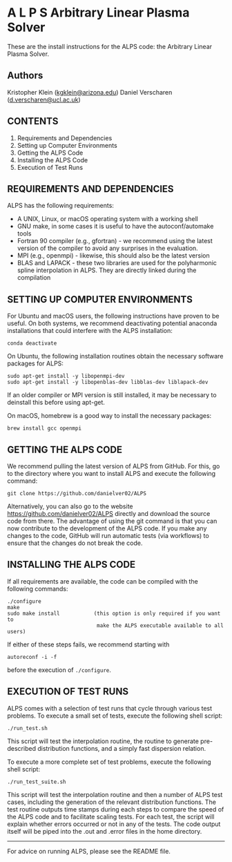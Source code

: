 # A  L  P  S  Arbitrary Linear Plasma Solver

These are the install instructions for the ALPS code: the Arbitrary Linear
Plasma Solver.

## Authors

Kristopher Klein   (kgklein@arizona.edu)
Daniel Verscharen  (d.verscharen@ucl.ac.uk)

## CONTENTS

1. Requirements and Dependencies
2. Setting up Computer Environments
3. Getting the ALPS Code
4. Installing the ALPS Code
5. Execution of Test Runs

## REQUIREMENTS AND DEPENDENCIES

ALPS has the following requirements:

- A UNIX, Linux, or macOS operating system with a working shell
- GNU make, in some cases it is useful to have the autoconf/automake tools
- Fortran 90 compiler (e.g., gfortran) - we recommend using the latest version
  of the compiler to avoid any surprises in the evaluation.
- MPI (e.g., openmpi) - likewise, this should also be the latest version
- BLAS and LAPACK - these two libraries are used for the polyharmonic spline
  interpolation in ALPS. They are directly linked during the compilation

## SETTING UP COMPUTER ENVIRONMENTS

For Ubuntu and macOS users, the following instructions have proven to be useful.
On both systems, we recommend deactivating potential anaconda installations
that could interfere with the ALPS installation:

```
conda deactivate
```

On Ubuntu, the following installation routines obtain the necessary software
packages for ALPS:

```
sudo apt-get install -y libopenmpi-dev
sudo apt-get install -y libopenblas-dev libblas-dev liblapack-dev
```

If an older compiler or MPI version is still installed, it may be necessary to
deinstall this before using apt-get.


On macOS, homebrew is a good way to install the necessary packages:

```
brew install gcc openmpi
```

## GETTING THE ALPS CODE

We recommend pulling the latest version of ALPS from GitHub. For this, go to
the directory where you want to install ALPS and execute the following command:

```
git clone https://github.com/danielver02/ALPS
```

Alternatively, you can also go to the website https://github.com/danielver02/ALPS
directly and download the source code from there. The advantage of using the git
command is that you can now contribute to the development of the ALPS code. If
you make any changes to the code, GitHub will run automatic tests (via workflows)
to ensure that the changes do not break the code.

## INSTALLING THE ALPS CODE

If all requirements are available, the code can be compiled with the following
commands:

```
./configure
make
sudo make install           (this option is only required if you want to
                             make the ALPS executable available to all users)
```

If either of these steps fails, we recommend starting with

```
autoreconf -i -f
```

before the execution of `./configure`.

## EXECUTION OF TEST RUNS

ALPS comes with a selection of test runs that cycle through various test
problems. To execute a small set of tests, execute the following shell script:

```
./run_test.sh
```

This script will test the interpolation routine, the routine to generate pre-
described distribution functions, and a simply fast dispersion relation.

To execute a more complete set of test problems, execute the following shell
script:

```
./run_test_suite.sh
```

This script will test the interpolation routine and then a number of ALPS test
cases, including the generation of the relevant distribution functions. The test
routine outputs time stamps during each steps to compare the speed of the ALPS
code and to facilitate scaling tests. For each test, the script will explain
whether errors occurred or not in any of the tests. The code output itself will
be piped into the .out and .error files in the home directory.

---

For advice on running ALPS, please see the README file.
